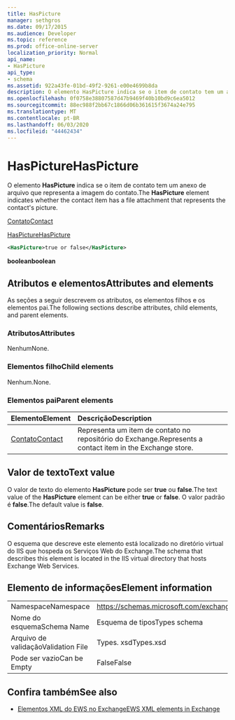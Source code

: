 ```yaml
---
title: HasPicture
manager: sethgros
ms.date: 09/17/2015
ms.audience: Developer
ms.topic: reference
ms.prod: office-online-server
localization_priority: Normal
api_name:
- HasPicture
api_type:
- schema
ms.assetid: 922a43fe-01bd-49f2-9261-e00e4699b8da
description: O elemento HasPicture indica se o item de contato tem um anexo de arquivo que representa a imagem do contato.
ms.openlocfilehash: 0f0758e38807587d47b9469f40b10bd9c6ea5012
ms.sourcegitcommit: 88ec988f2bb67c1866d06b361615f3674a24e795
ms.translationtype: MT
ms.contentlocale: pt-BR
ms.lasthandoff: 06/03/2020
ms.locfileid: "44462434"
---
```

# <a name="haspicture"></a><span data-ttu-id="ae0fa-103">HasPicture</span><span class="sxs-lookup"><span data-stu-id="ae0fa-103">HasPicture</span></span>

<span data-ttu-id="ae0fa-104">O elemento **HasPicture** indica se o item de contato tem um anexo de arquivo que representa a imagem do contato.</span><span class="sxs-lookup"><span data-stu-id="ae0fa-104">The **HasPicture** element indicates whether the contact item has a file attachment that represents the contact's picture.</span></span> 
  
[<span data-ttu-id="ae0fa-105">Contato</span><span class="sxs-lookup"><span data-stu-id="ae0fa-105">Contact</span></span>](contact.md)
  
[<span data-ttu-id="ae0fa-106">HasPicture</span><span class="sxs-lookup"><span data-stu-id="ae0fa-106">HasPicture</span></span>](haspicture.md)
  
```xml
<HasPicture>true or false</HasPicture>
```

 <span data-ttu-id="ae0fa-107">**boolean**</span><span class="sxs-lookup"><span data-stu-id="ae0fa-107">**boolean**</span></span>
## <a name="attributes-and-elements"></a><span data-ttu-id="ae0fa-108">Atributos e elementos</span><span class="sxs-lookup"><span data-stu-id="ae0fa-108">Attributes and elements</span></span>

<span data-ttu-id="ae0fa-109">As seções a seguir descrevem os atributos, os elementos filhos e os elementos pai.</span><span class="sxs-lookup"><span data-stu-id="ae0fa-109">The following sections describe attributes, child elements, and parent elements.</span></span>
  
### <a name="attributes"></a><span data-ttu-id="ae0fa-110">Atributos</span><span class="sxs-lookup"><span data-stu-id="ae0fa-110">Attributes</span></span>

<span data-ttu-id="ae0fa-111">Nenhum</span><span class="sxs-lookup"><span data-stu-id="ae0fa-111">None.</span></span>
  
### <a name="child-elements"></a><span data-ttu-id="ae0fa-112">Elementos filho</span><span class="sxs-lookup"><span data-stu-id="ae0fa-112">Child elements</span></span>

<span data-ttu-id="ae0fa-113">Nenhum.</span><span class="sxs-lookup"><span data-stu-id="ae0fa-113">None.</span></span>
  
### <a name="parent-elements"></a><span data-ttu-id="ae0fa-114">Elementos pai</span><span class="sxs-lookup"><span data-stu-id="ae0fa-114">Parent elements</span></span>

|<span data-ttu-id="ae0fa-115">**Elemento**</span><span class="sxs-lookup"><span data-stu-id="ae0fa-115">**Element**</span></span>|<span data-ttu-id="ae0fa-116">**Descrição**</span><span class="sxs-lookup"><span data-stu-id="ae0fa-116">**Description**</span></span>|
|:-----|:-----|
|[<span data-ttu-id="ae0fa-117">Contato</span><span class="sxs-lookup"><span data-stu-id="ae0fa-117">Contact</span></span>](contact.md) <br/> |<span data-ttu-id="ae0fa-118">Representa um item de contato no repositório do Exchange.</span><span class="sxs-lookup"><span data-stu-id="ae0fa-118">Represents a contact item in the Exchange store.</span></span>  <br/> |
   
## <a name="text-value"></a><span data-ttu-id="ae0fa-119">Valor de texto</span><span class="sxs-lookup"><span data-stu-id="ae0fa-119">Text value</span></span>

<span data-ttu-id="ae0fa-120">O valor de texto do elemento **HasPicture** pode ser **true** ou **false**.</span><span class="sxs-lookup"><span data-stu-id="ae0fa-120">The text value of the **HasPicture** element can be either **true** or **false**.</span></span> <span data-ttu-id="ae0fa-121">O valor padrão é **false**.</span><span class="sxs-lookup"><span data-stu-id="ae0fa-121">The default value is **false**.</span></span>
  
## <a name="remarks"></a><span data-ttu-id="ae0fa-122">Comentários</span><span class="sxs-lookup"><span data-stu-id="ae0fa-122">Remarks</span></span>

<span data-ttu-id="ae0fa-123">O esquema que descreve este elemento está localizado no diretório virtual do IIS que hospeda os Serviços Web do Exchange.</span><span class="sxs-lookup"><span data-stu-id="ae0fa-123">The schema that describes this element is located in the IIS virtual directory that hosts Exchange Web Services.</span></span>
  
## <a name="element-information"></a><span data-ttu-id="ae0fa-124">Elemento de informações</span><span class="sxs-lookup"><span data-stu-id="ae0fa-124">Element information</span></span>

|||
|:-----|:-----|
|<span data-ttu-id="ae0fa-125">Namespace</span><span class="sxs-lookup"><span data-stu-id="ae0fa-125">Namespace</span></span>  <br/> |https://schemas.microsoft.com/exchange/services/2006/types  <br/> |
|<span data-ttu-id="ae0fa-126">Nome do esquema</span><span class="sxs-lookup"><span data-stu-id="ae0fa-126">Schema Name</span></span>  <br/> |<span data-ttu-id="ae0fa-127">Esquema de tipos</span><span class="sxs-lookup"><span data-stu-id="ae0fa-127">Types schema</span></span>  <br/> |
|<span data-ttu-id="ae0fa-128">Arquivo de validação</span><span class="sxs-lookup"><span data-stu-id="ae0fa-128">Validation File</span></span>  <br/> |<span data-ttu-id="ae0fa-129">Types. xsd</span><span class="sxs-lookup"><span data-stu-id="ae0fa-129">Types.xsd</span></span>  <br/> |
|<span data-ttu-id="ae0fa-130">Pode ser vazio</span><span class="sxs-lookup"><span data-stu-id="ae0fa-130">Can be Empty</span></span>  <br/> |<span data-ttu-id="ae0fa-131">False</span><span class="sxs-lookup"><span data-stu-id="ae0fa-131">False</span></span>  <br/> |
   
## <a name="see-also"></a><span data-ttu-id="ae0fa-132">Confira também</span><span class="sxs-lookup"><span data-stu-id="ae0fa-132">See also</span></span>



- [<span data-ttu-id="ae0fa-133">Elementos XML do EWS no Exchange</span><span class="sxs-lookup"><span data-stu-id="ae0fa-133">EWS XML elements in Exchange</span></span>](ews-xml-elements-in-exchange.md)

